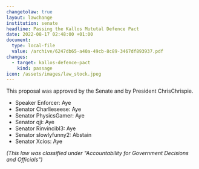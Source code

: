 ```yaml
---
changetolaw: true
layout: lawchange
institution: senate
headline: Passing the Kallos Mututal Defence Pact
date: 2022-08-17 02:48:00 +01:00
document:
  type: local-file
  value: /archive/6247db65-a40a-49cb-8c89-3467df893937.pdf
changes:
  - target: kallos-defence-pact
    kind: passage
icon: /assets/images/law_stock.jpeg
---
```

This proposal was approved by the Senate and by President ChrisChrispie.<!--more-->

- Speaker Enforcer: Aye
- Senator Charlieseese: Aye
- Senator PhysicsGamer: Aye
- Senator qji: Aye
- Senator Rinvincibl3: Aye
- Senator slowlyfunny2: Abstain
- Senator Xcios: Aye

*(This law was classified under "Accountability for Government Decisions and Officials")*
